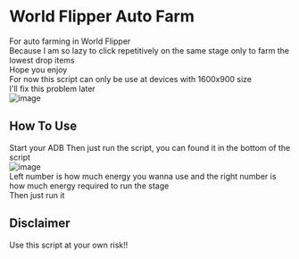 # World Flipper Auto Farm
For auto farming in World Flipper  
Because I am so lazy to click repetitively on the same stage only to farm the lowest drop items  
Hope you enjoy  
For now this script can only be use at devices with 1600x900 size  
I'll fix this problem later  
![image](https://user-images.githubusercontent.com/32568493/135210847-4bae955f-0ec4-4868-b56c-01f1500e9d0a.png)  

## How To Use
Start your ADB
Then just run the script, you can found it in the bottom of the script  
![image](https://user-images.githubusercontent.com/32568493/135210065-97f68582-d35c-4cc3-aa3a-983ba5953383.png)  
Left number is how much energy you wanna use and the right number is how much energy required to run the stage  
Then just run it  

## Disclaimer
Use this script at your own risk!!
